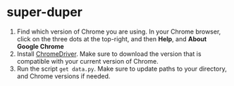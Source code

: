 # super-duper

1. Find which version of Chrome you are using. In your Chrome browser, click on the three dots at the top-right, and then **Help**, and **About Google Chrome**
2. Install [ChromeDriver](https://chromedriver.chromium.org/downloads). Make sure to download the version that is compatible with your current version of Chrome.
3. Run the script `get data.py`. Make sure to update paths to your directory, and Chrome versions if needed.
